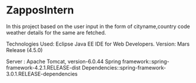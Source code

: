 # ZapposIntern

In this project based on the user input in the form of cityname,country code weather details for the same are fetched.

Technologies Used:
Eclipse Java EE IDE for Web Developers.
Version: Mars Release (4.5.0)

Server : Apache Tomcat, version-6.0.44
Spring framework::spring-framework-4.2.1.RELEASE-dist
Dependencies::spring-framework-3.0.1.RELEASE-dependencies

